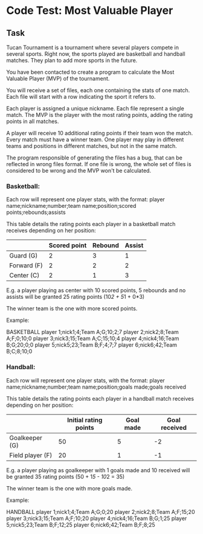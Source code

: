 # Code Test: Most Valuable Player

## Task
Tucan Tournament is a tournament where several players compete in several sports. Right now,
the sports played are basketball and handball matches. They plan to add more sports in the
future.

You have been contacted to create a program to calculate the Most Valuable Player (MVP) of
the tournament.

You will receive a set of files, each one containing the stats of one match. Each file will start with
a row indicating the sport it refers to.

Each player is assigned a unique nickname.
Each file represent a single match.
The MVP is the player with the most rating points, adding the rating points in all matches.

A player will receive 10 additional rating points if their team won the match. Every match must
have a winner team. One player may play in different teams and positions in different matches,
but not in the same match.

The program responsible of generating the files has a bug, that can be reflected in wrong files
format. If one file is wrong, the whole set of files is considered to be wrong and the MVP won't
be calculated.

### Basketball:
Each row will represent one player stats, with the format:
player name;nickname;number;team name;position;scored points;rebounds;assists

This table details the rating points each player in a basketball match receives depending on her
position:

|             | Scored point | Rebound | Assist |
|-------------|--------------|---------|--------|
| Guard (G)   | 2            | 3       | 1      |
| Forward (F) | 2            | 2       | 2      |
| Center (C)  | 2            | 1       | 3      |

E.g. a player playing as center with 10 scored points, 5 rebounds and no assists will be granted
25 rating points (10*2 + 5*1 + 0*3)

The winner team is the one with more scored points.

Example:

BASKETBALL
player 1;nick1;4;Team A;G;10;2;7
player 2;nick2;8;Team A;F;0;10;0
player 3;nick3;15;Team A;C;15;10;4
player 4;nick4;16;Team B;G;20;0;0
player 5;nick5;23;Team B;F;4;7;7
player 6;nick6;42;Team B;C;8;10;0

### Handball:
Each row will represent one player stats, with the format:
player name;nickname;number;team name;position;goals made;goals received

This table details the rating points each player in a handball match receives depending on her
position:

|                  | Initial rating points | Goal made | Goal received |
|------------------|-----------------------|-----------|---------------|
| Goalkeeper (G)   | 50                    | 5         | -2            |
| Field player (F) | 20                    | 1         | -1            |

E.g. a player playing as goalkeeper with 1 goals made and 10 received will be granted 35 rating
points (50 + 1*5 - 10*2 = 35)

The winner team is the one with more goals made.

Example:

HANDBALL
player 1;nick1;4;Team A;G;0;20
player 2;nick2;8;Team A;F;15;20
player 3;nick3;15;Team A;F;10;20
player 4;nick4;16;Team B;G;1;25
player 5;nick5;23;Team B;F;12;25
player 6;nick6;42;Team B;F;8;25 